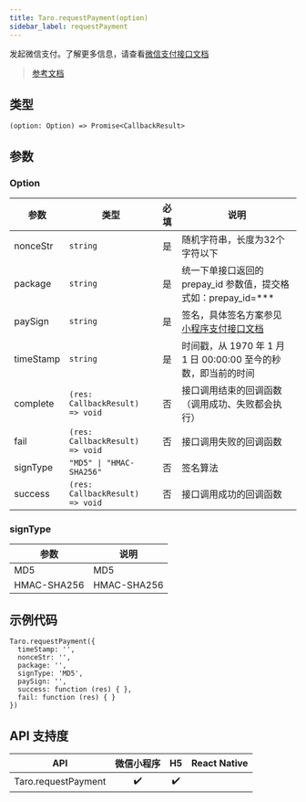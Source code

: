 ```yaml
---
title: Taro.requestPayment(option)
sidebar_label: requestPayment
---
```


发起微信支付。了解更多信息，请查看[微信支付接口文档](https://pay.weixin.qq.com/wiki/doc/api/wxa/wxa_api.php?chapter=7_3&index=1)

> [参考文档](https://developers.weixin.qq.com/miniprogram/dev/api/open-api/payment/wx.requestPayment.html)

## 类型

```tsx
(option: Option) => Promise<CallbackResult>
```

## 参数

### Option

<table>
  <thead>
    <tr>
      <th>参数</th>
      <th>类型</th>
      <th style="text-align:center">必填</th>
      <th>说明</th>
    </tr>
  </thead>
  <tbody>
    <tr>
      <td>nonceStr</td>
      <td><code>string</code></td>
      <td style="text-align:center">是</td>
      <td>随机字符串，长度为32个字符以下</td>
    </tr>
    <tr>
      <td>package</td>
      <td><code>string</code></td>
      <td style="text-align:center">是</td>
      <td>统一下单接口返回的 prepay_id 参数值，提交格式如：prepay_id=***</td>
    </tr>
    <tr>
      <td>paySign</td>
      <td><code>string</code></td>
      <td style="text-align:center">是</td>
      <td>签名，具体签名方案参见 <a href="https://pay.weixin.qq.com/wiki/doc/api/wxa/wxa_api.php?chapter=7_7&amp;index=3">小程序支付接口文档</a></td>
    </tr>
    <tr>
      <td>timeStamp</td>
      <td><code>string</code></td>
      <td style="text-align:center">是</td>
      <td>时间戳，从 1970 年 1 月 1 日 00:00:00 至今的秒数，即当前的时间</td>
    </tr>
    <tr>
      <td>complete</td>
      <td><code>(res: CallbackResult) =&gt; void</code></td>
      <td style="text-align:center">否</td>
      <td>接口调用结束的回调函数（调用成功、失败都会执行）</td>
    </tr>
    <tr>
      <td>fail</td>
      <td><code>(res: CallbackResult) =&gt; void</code></td>
      <td style="text-align:center">否</td>
      <td>接口调用失败的回调函数</td>
    </tr>
    <tr>
      <td>signType</td>
      <td><code>&quot;MD5&quot; | &quot;HMAC-SHA256&quot;</code></td>
      <td style="text-align:center">否</td>
      <td>签名算法</td>
    </tr>
    <tr>
      <td>success</td>
      <td><code>(res: CallbackResult) =&gt; void</code></td>
      <td style="text-align:center">否</td>
      <td>接口调用成功的回调函数</td>
    </tr>
  </tbody>
</table>

### signType

<table>
  <thead>
    <tr>
      <th>参数</th>
      <th>说明</th>
    </tr>
  </thead>
  <tbody>
    <tr>
      <td>MD5</td>
      <td>MD5</td>
    </tr>
    <tr>
      <td>HMAC-SHA256</td>
      <td>HMAC-SHA256</td>
    </tr>
  </tbody>
</table>

## 示例代码

```tsx
Taro.requestPayment({
  timeStamp: '',
  nonceStr: '',
  package: '',
  signType: 'MD5',
  paySign: '',
  success: function (res) { },
  fail: function (res) { }
})
```

## API 支持度

| API | 微信小程序 | H5 | React Native |
| :---: | :---: | :---: | :---: |
| Taro.requestPayment | ✔️ | ✔️ |  |
